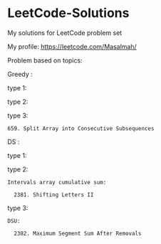 # LeetCode-Solutions
My solutions for LeetCode problem set

My profile: https://leetcode.com/Masalmah/

Problem based on topics:

Greedy :

  type 1:
  
  type 2:
  
  type 3:
 
    659. Split Array into Consecutive Subsequences
DS :

  type 1:
  
  type 2:
    
    Intervals array cumulative sum:
    
      2381. Shifting Letters II

  type 3:
  
    DSU:
    
      2382. Maximum Segment Sum After Removals
